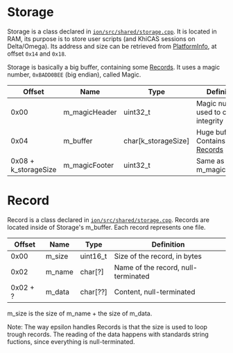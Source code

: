
# Storage

Storage is a class declared in [`ion/src/shared/storage.cpp`](https://github.com/numworks/epsilon/blob/master/ion/src/shared/storage.cpp). It is located in RAM, its purpose is to store user scripts (and KhiCAS sessions on Delta/Omega). Its address and size can be retrieved from [PlatformInfo](/Shared/Ion/PlatformInfo.md), at offset `0x14` and `0x18`.

Storage is basically a big buffer, containing some [Records](#record). It uses a magic number, `0xBADD0BEE` (big endian), called Magic.

| Offset                | Name             | Type                | Definition                               |
|-----------------------|------------------|---------------------|------------------------------------------|
|  0x00                 | m_magicHeader    | uint32_t            | Magic number, used to check integrity    |
|  0x04                 | m_buffer         | char[k_storageSize] | Huge buffer. Contains [Records](#record) |
|  0x08 + k_storageSize | m_magicFooter    | uint32_t            | Same as m_magicHeader                    |

# Record
Record is a class declared in [`ion/src/shared/storage.cpp`](https://github.com/numworks/epsilon/blob/master/ion/src/shared/storage.cpp). Records are located inside of Storage's m_buffer. Each record represents one file.

| Offset    | Name   | Type     | Definition                          |
|-----------|--------|----------|-------------------------------------|
|  0x00     | m_size | uint16_t | Size of the record, in bytes        |
|  0x02     | m_name | char[?]  | Name of the record, null-terminated |
|  0x02 + ? | m_data | char[??] | Content, null-terminated            |

m_size is the size of m_name + the size of m_data.

Note: The way epsilon handles Records is that the size is used to loop trough records. The reading of the data happens with standards string fuctions, since everything is null-terminated.
